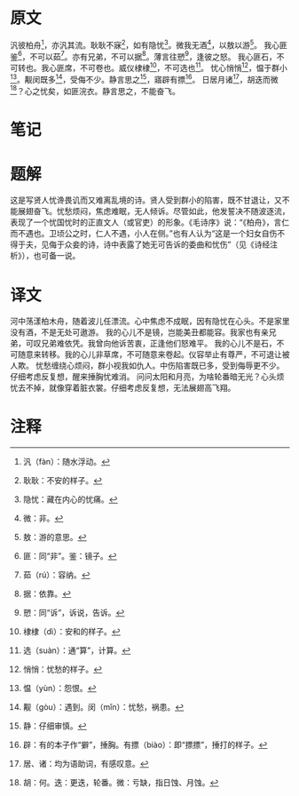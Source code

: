 # 原文
汎彼柏舟[^1]，亦汎其流。耿耿不寐[^2]，如有隐忧[^3]。微我无酒[^4]，以敖以游[^5]。
我心匪鉴[^6]，不可以茹[^7]。亦有兄弟，不可以据[^8]。薄言往愬[^9]，逢彼之怒。
我心匪石，不可转也。我心匪席，不可卷也。威仪棣棣[^10]，不可选也[^11]。
忧心悄悄[^12]，愠于群小[^13]。觏闵既多[^14]，受侮不少。静言思之[^15]，寤辟有摽[^16]。
日居月诸[^17]，胡迭而微[^18]？心之忧矣，如匪浣衣。静言思之，不能奋飞。
# 笔记

# 题解
这是写贤人忧谗畏讥而又难离乱境的诗。贤人受到群小的陷害，既不甘退让，又不能展翅奋飞。忧愁烦闷，焦虑难眠，无人倾诉。尽管如此，他发誓决不随波逐流，表现了一个忧国忧时的正直文人（或官吏）的形象。《毛诗序》说：“《柏舟》，言仁而不遇也。卫顷公之时，仁人不遇，小人在侧。”也有人认为“这是一个妇女自伤不得于夫，见侮于众妾的诗，诗中表露了她无可告诉的委曲和忧伤”（见《诗经注析》），也可备一说。
# 译文
河中荡漾柏木舟，随着波儿任漂流。心中焦虑不成眠，因有隐忧在心头。不是家里没有酒，不是无处可遨游。
我的心儿不是镜，岂能美丑都能容。我家也有亲兄弟，可叹兄弟难依凭。我曾向他诉苦衷，正逢他们怒难平。
我的心儿不是石，不可随意来转移。我的心儿非草席，不可随意来卷起。仪容举止有尊严，不可退让被人欺。
忧愁缠绕心烦闷，群小视我如仇人。中伤陷害既已多，受到侮辱更不少。仔细考虑反复想，醒来捶胸忧难消。
问问太阳和月亮，为啥轮番暗无光？心头烦忧去不掉，就像穿着脏衣裳。仔细考虑反复想，无法展翅高飞翔。
# 注释

[^1]: 汎（fàn）：随水浮动。
[^2]: 耿耿：不安的样子。
[^3]: 隐忧：藏在内心的忧痛。
[^4]: 微：非。
[^5]: 敖：游的意思。
[^6]: 匪：同“非”。鉴：镜子。
[^7]: 茹（rú）：容纳。
[^8]: 据：依靠。
[^9]: 愬：同“诉”，诉说，告诉。
[^10]: 棣棣（dì）：安和的样子。
[^11]: 选（suàn）：通“算”，计算。
[^12]: 悄悄：忧愁的样子。
[^13]: 愠（yùn）：怨恨。
[^14]: 觏（gòu）：遇到。闵（mǐn）：忧愁，祸患。
[^15]: 静：仔细审慎。
[^16]: 辟：有的本子作“擗”，捶胸。有摽（biào）：即“摽摽”，捶打的样子。
[^17]: 居、诸：均为语助词，有感叹意。
[^18]: 胡：何。迭：更迭，轮番。微：亏缺，指日蚀、月蚀。
